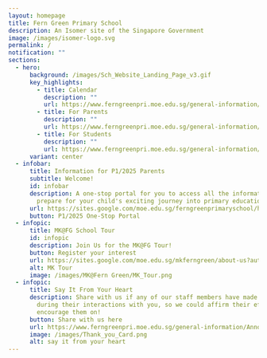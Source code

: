 ```yaml
---
layout: homepage
title: Fern Green Primary School
description: An Isomer site of the Singapore Government
image: /images/isomer-logo.svg
permalink: /
notification: ""
sections:
  - hero:
      background: /images/Sch_Website_Landing_Page_v3.gif
      key_highlights:
        - title: Calendar
          description: ""
          url: https://www.ferngreenpri.moe.edu.sg/general-information/School-Calendar/
        - title: For Parents
          description: ""
          url: https://www.ferngreenpri.moe.edu.sg/general-information/for-parents/resources/
        - title: For Students
          description: ""
          url: https://www.ferngreenpri.moe.edu.sg/general-information/for-students/resources/
      variant: center
  - infobar:
      title: Information for P1/2025 Parents
      subtitle: Welcome!
      id: infobar
      description: A one-stop portal for you to access all the information you need to
        prepare for your child's exciting journey into primary education.
      url: https://sites.google.com/moe.edu.sg/ferngreenprimaryschool/home
      button: P1/2025 One-Stop Portal
  - infopic:
      title: MK@FG School Tour
      id: infopic
      description: Join Us for the MK@FG Tour!
      button: Register your interest
      url: https://sites.google.com/moe.edu.sg/mkferngreen/about-us?authuser=0
      alt: MK Tour
      image: /images/MK@Fern Green/MK_Tour.png
  - infopic:
      title: Say It From Your Heart
      description: Share with us if any of our staff members have made an impression
        during their interactions with you, so we could affirm their efforts and
        encourage them on!
      button: Share with us here
      url: https://www.ferngreenpri.moe.edu.sg/general-information/Announcements/
      image: /images/Thank_you_Card.png
      alt: say it from your heart
---
```

